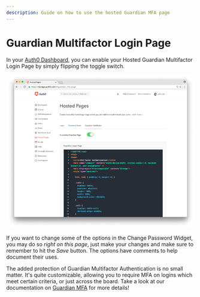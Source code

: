 ```yaml
---
description: Guide on how to use the hosted Guardian MFA page
---
```


# Guardian Multifactor Login Page

In your [Auth0 Dashboard](${manage_url}/#/guardian_mfa_page), you can enable your Hosted Guardian Multifactor Login Page by simply flipping the toggle switch.

![Hosted Guardian MFA Page](/media/articles/hosted-pages/guardian.png)

If you want to change some of the options in the Change Password Widget, you may do so _right on this page_, just make your changes and make sure to remember to hit the _Save_ button. The options have comments to help document their uses.

The added protection of Guardian Multifactor Authentication is no small matter. It's quite customizable, allowing you to require MFA on logins which meet certain criteria, or just across the board. Take a look at our documentation on [Guardian MFA](/multifactor-authentication/guardian) for more details!

